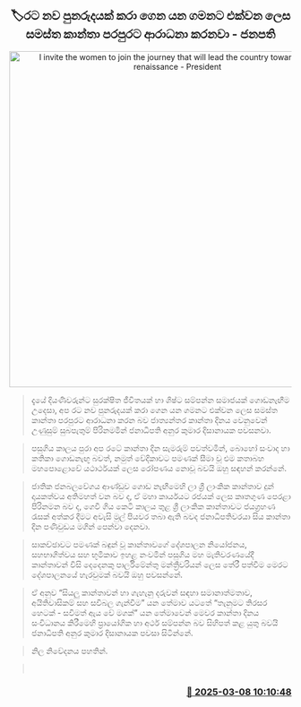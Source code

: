 <p align='center'><b><h2 align='center' title='I invite the women to join the journey that will lead the country towards a new renaissance - President'>🏷රට නව පුනරුදයක් කරා ගෙන යන ගමනට එක්වන ලෙස සමස්ත කාන්තා පරපුරට ආරාධනා කරනවා - ජනපති</h2></b></p>
<p align='center'><img src='https://helakuru.sgp1.cdn.digitaloceanspaces.com/esana/images/lib/presanura.jpg' width='600' alt='I invite the women to join the journey that will lead the country towards a new renaissance - President'></p>

> දැයේ දියණිවරුන්ට සුරක්ෂිත ජීවිතයක් හා ශිෂ්ට සම්පන්න සමාජයක් ගොඩනැඟීම උදෙසා, අප රට නව පුනරුදයක් කරා ගෙන යන ගමනට එක්වන ලෙස සමස්ත කාන්තා පරපුරට ආරාධනා කරන බව ජාත්‍යන්තර කාන්තා දිනය වෙනුවෙන් උණුසුම් සුබපැතුම් පිරිනමමින් ජනාධිපති අනුර කුමාර දිසානායක පවසනවා.

> පසුගිය කාලය පුරා අප රටේ කාන්තා දින සැමරුම් පවත්වමින්, බොහෝ සංවාද හා කතිකා ගොඩනැඟූ බවත්, නමුත් වේදිකාවට පමණක් සීමා වූ එම කතාබහ මහපොළොවේ යථාර්ථයක් ලෙස රෝපණය නොවූ බවයි ඔහු සඳහන් කරන්නේ.

> ජාතික ජනබලවේගය ආණ්ඩුව ගොඩ නැඟීමෙහි ලා ශ්‍රී ලාංකික කාන්තාව දුන් දායකත්වය අතිමහත් වන බව ද, ඒ මහා කාර්යයට රජයක් ලෙස කෘතගුණ පෙරළා පිරිනමන බව ද, ගෙවී ගිය කෙටි කාලය තුළ ශ්‍රී ලාංකික කාන්තාවට ජයග්‍රහණ රැසක් අත්කර දීමට අවැසි මුල් පියවර තබා ඇති බවද ජනාධිපතිවරයා සිය කාන්තා දින පණිවුඩය මගින් පෙන්වා දෙනවා.

> සාකච්ඡාවට පමණක් බඳුන් වූ කාන්තාවගේ දේශපාලන නියෝජනය, සහභාගිත්වය සහ භූමිකාව ඉහළ නංවමින් පසුගිය මහ මැතිවරණයේදී කාන්තාවන් විසි දෙදෙනකු පාර්ලිමේන්තු මන්ත්‍රීවරියන් ලෙස තේරී පත්වීම මෙරට දේශපාලනයේ හැරවුමක් බවයි ඔහු පවසන්නේ.

> ඒ අනුව “සියලු කාන්තාවන් හා ගැහැනු දරුවන් සඳහා සමානාත්මතාව, අයිතිවාසිකම් සහ සවිබල ගැන්වීම” යන තේමාව යටතේ “තැනුමට තිරසර හෙටක් - සවිමත් ඇය වේ මගක්” යන ‍තේමාවෙන් මෙවර කාන්තා දිනය සංවිධානය කිරීමෙහි ප්‍රායෝගික හා අර්ථ සම්පන්න බව සිහිපත් කළ යුතු බවයි ජනාධිපති අනුර කුමාර දිසානායක පවසා සිටින්නේ.

> නිල නිවේදනය පහතින්.

>  



<h3 align='right'><a href='https://www.helakuru.lk/esana/p/108152/'>📅 2025-03-08 10:10:48</a></h3>
